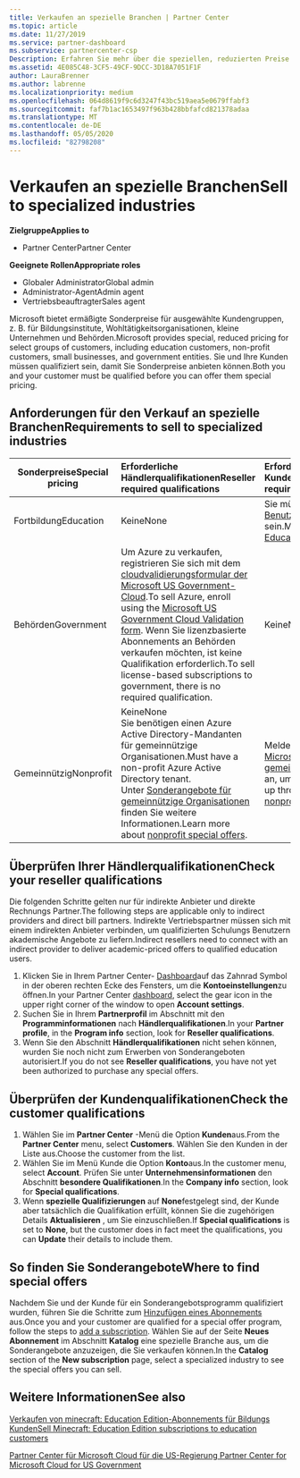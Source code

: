 ```yaml
---
title: Verkaufen an spezielle Branchen | Partner Center
ms.topic: article
ms.date: 11/27/2019
ms.service: partner-dashboard
ms.subservice: partnercenter-csp
Description: Erfahren Sie mehr über die speziellen, reduzierten Preise für bestimmte Kundengruppen von Microsoft, einschließlich Bildungs Kunden, gemeinnützige Kunden und Regierungsbehörden.
ms.assetid: 4E085C48-3CF5-49CF-9DCC-3D18A7051F1F
author: LauraBrenner
ms.author: labrenne
ms.localizationpriority: medium
ms.openlocfilehash: 064d8619f9c6d3247f43bc519aea5e0679ffabf3
ms.sourcegitcommit: faf7b1ac1653497f963b428bbfafcd821378adaa
ms.translationtype: MT
ms.contentlocale: de-DE
ms.lasthandoff: 05/05/2020
ms.locfileid: "82798208"
---
```

# <a name="sell-to-specialized-industries"></a><span data-ttu-id="60375-103">Verkaufen an spezielle Branchen</span><span class="sxs-lookup"><span data-stu-id="60375-103">Sell to specialized industries</span></span>

<span data-ttu-id="60375-104">**Zielgruppe**</span><span class="sxs-lookup"><span data-stu-id="60375-104">**Applies to**</span></span>

- <span data-ttu-id="60375-105">Partner Center</span><span class="sxs-lookup"><span data-stu-id="60375-105">Partner Center</span></span>

<span data-ttu-id="60375-106">**Geeignete Rollen**</span><span class="sxs-lookup"><span data-stu-id="60375-106">**Appropriate roles**</span></span>

- <span data-ttu-id="60375-107">Globaler Administrator</span><span class="sxs-lookup"><span data-stu-id="60375-107">Global admin</span></span>
- <span data-ttu-id="60375-108">Administrator-Agent</span><span class="sxs-lookup"><span data-stu-id="60375-108">Admin agent</span></span>
- <span data-ttu-id="60375-109">Vertriebsbeauftragter</span><span class="sxs-lookup"><span data-stu-id="60375-109">Sales agent</span></span>

<span data-ttu-id="60375-110">Microsoft bietet ermäßigte Sonderpreise für ausgewählte Kundengruppen, z. B. für Bildungsinstitute, Wohltätigkeitsorganisationen, kleine Unternehmen und Behörden.</span><span class="sxs-lookup"><span data-stu-id="60375-110">Microsoft provides special, reduced pricing for select groups of customers, including education customers, non-profit customers, small businesses, and government entities.</span></span> <span data-ttu-id="60375-111">Sie und Ihre Kunden müssen qualifiziert sein, damit Sie Sonderpreise anbieten können.</span><span class="sxs-lookup"><span data-stu-id="60375-111">Both you and your customer must be qualified before you can offer them special pricing.</span></span> 

## <a name="requirements-to-sell-to-specialized-industries"></a><span data-ttu-id="60375-112">Anforderungen für den Verkauf an spezielle Branchen</span><span class="sxs-lookup"><span data-stu-id="60375-112">Requirements to sell to specialized industries</span></span>

|<span data-ttu-id="60375-113">**Sonderpreise**</span><span class="sxs-lookup"><span data-stu-id="60375-113">**Special pricing**</span></span>   |<span data-ttu-id="60375-114">**Erforderliche Händlerqualifikationen**</span><span class="sxs-lookup"><span data-stu-id="60375-114">**Reseller required qualifications**</span></span>   |<span data-ttu-id="60375-115">**Erforderliche Kundenqualifikationen**</span><span class="sxs-lookup"><span data-stu-id="60375-115">**Customer required qualifications**</span></span>   |
|----------------------------|:---------------------------------|:------------------------------------------|
|<span data-ttu-id="60375-116">Fortbildung</span><span class="sxs-lookup"><span data-stu-id="60375-116">Education</span></span>   |<span data-ttu-id="60375-117">Keine</span><span class="sxs-lookup"><span data-stu-id="60375-117">None</span></span>   | <span data-ttu-id="60375-118">Sie müssen ein [qualifizierter Benutzer von Bildungsangeboten](https://www.microsoftvolumelicensing.com/DocumentSearch.aspx?Mode=3&DocumentTypeId=7) sein.</span><span class="sxs-lookup"><span data-stu-id="60375-118">Must be a [Qualified Education User](https://www.microsoftvolumelicensing.com/DocumentSearch.aspx?Mode=3&DocumentTypeId=7).</span></span>   |
|<span data-ttu-id="60375-119">Behörden</span><span class="sxs-lookup"><span data-stu-id="60375-119">Government</span></span>   |<span data-ttu-id="60375-120">Um Azure zu verkaufen, registrieren Sie sich mit dem [cloudvalidierungsformular der Microsoft US Government-Cloud](https://azuregov.microsoft.com/csp).</span><span class="sxs-lookup"><span data-stu-id="60375-120">To sell Azure, enroll using the [Microsoft US Government Cloud Validation form](https://azuregov.microsoft.com/csp).</span></span> <span data-ttu-id="60375-121">Wenn Sie lizenzbasierte Abonnements an Behörden verkaufen möchten, ist keine Qualifikation erforderlich.</span><span class="sxs-lookup"><span data-stu-id="60375-121">To sell license-based subscriptions to government, there is no required qualification.</span></span>|   <span data-ttu-id="60375-122">Keine</span><span class="sxs-lookup"><span data-stu-id="60375-122">None</span></span>|
|<span data-ttu-id="60375-123">Gemeinnützig</span><span class="sxs-lookup"><span data-stu-id="60375-123">Nonprofit</span></span>  |<span data-ttu-id="60375-124">Keine</span><span class="sxs-lookup"><span data-stu-id="60375-124">None</span></span><br><span data-ttu-id="60375-125">Sie benötigen einen Azure Active Directory-Mandanten für gemeinnützige Organisationen.</span><span class="sxs-lookup"><span data-stu-id="60375-125">Must have a non-profit Azure Active Directory tenant.</span></span><br><span data-ttu-id="60375-126">Unter [Sonderangebote für gemeinnützige Organisationen](https://assetsprod.microsoft.com/mpn/nonprofit-skus-in-csp-faq.pdf) finden Sie weitere Informationen.</span><span class="sxs-lookup"><span data-stu-id="60375-126">Learn more about [nonprofit special offers](https://assetsprod.microsoft.com/mpn/nonprofit-skus-in-csp-faq.pdf).</span></span>   |<span data-ttu-id="60375-127">Melden Sie sich über das [Microsoft-Programm für gemeinnützige Organisationen](https://nonprofit.microsoft.com/#/register) an, um sich zu qualifizieren.</span><span class="sxs-lookup"><span data-stu-id="60375-127">Sign up through the [Microsoft nonprofit program](https://nonprofit.microsoft.com/#/register) to be eligible.</span></span>   |


## <a name="check-your-reseller-qualifications"></a><span data-ttu-id="60375-128">Überprüfen Ihrer Händlerqualifikationen</span><span class="sxs-lookup"><span data-stu-id="60375-128">Check your reseller qualifications</span></span>

<span data-ttu-id="60375-129">Die folgenden Schritte gelten nur für indirekte Anbieter und direkte Rechnungs Partner.</span><span class="sxs-lookup"><span data-stu-id="60375-129">The following steps are applicable only to indirect providers and direct bill partners.</span></span> <span data-ttu-id="60375-130">Indirekte Vertriebspartner müssen sich mit einem indirekten Anbieter verbinden, um qualifizierten Schulungs Benutzern akademische Angebote zu liefern.</span><span class="sxs-lookup"><span data-stu-id="60375-130">Indirect resellers need to connect with an indirect provider to deliver academic-priced offers to qualified education users.</span></span> 

1.  <span data-ttu-id="60375-131">Klicken Sie in Ihrem Partner Center- [Dashboard](https://partner.microsoft.com/dashboard)auf das Zahnrad Symbol in der oberen rechten Ecke des Fensters, um die **Kontoeinstellungen**zu öffnen.</span><span class="sxs-lookup"><span data-stu-id="60375-131">In your Partner Center [dashboard](https://partner.microsoft.com/dashboard), select the gear icon in the upper right corner of the window to open **Account settings**.</span></span>
2.  <span data-ttu-id="60375-132">Suchen Sie in Ihrem **Partnerprofil** im Abschnitt mit den **Programminformationen** nach **Händlerqualifikationen**.</span><span class="sxs-lookup"><span data-stu-id="60375-132">In your **Partner profile**, in the **Program info** section, look for **Reseller qualifications**.</span></span>
3.  <span data-ttu-id="60375-133">Wenn Sie den Abschnitt **Händlerqualifikationen** nicht sehen können, wurden Sie noch nicht zum Erwerben von Sonderangeboten autorisiert.</span><span class="sxs-lookup"><span data-stu-id="60375-133">If you do not see **Reseller qualifications**, you have not yet been authorized to purchase any special offers.</span></span>

## <a name="check-the-customer-qualifications"></a><span data-ttu-id="60375-134">Überprüfen der Kundenqualifikationen</span><span class="sxs-lookup"><span data-stu-id="60375-134">Check the customer qualifications</span></span>

1.  <span data-ttu-id="60375-135">Wählen Sie im **Partner Center** -Menü die Option **Kunden**aus.</span><span class="sxs-lookup"><span data-stu-id="60375-135">From the **Partner Center** menu, select **Customers**.</span></span> <span data-ttu-id="60375-136">Wählen Sie den Kunden in der Liste aus.</span><span class="sxs-lookup"><span data-stu-id="60375-136">Choose the customer from the list.</span></span>
2.  <span data-ttu-id="60375-137">Wählen Sie im Menü Kunde die Option **Konto**aus.</span><span class="sxs-lookup"><span data-stu-id="60375-137">In the customer menu, select **Account**.</span></span> <span data-ttu-id="60375-138">Prüfen Sie unter **Unternehmensinformationen** den Abschnitt **besondere Qualifikationen**.</span><span class="sxs-lookup"><span data-stu-id="60375-138">In the **Company info** section, look for **Special qualifications**.</span></span>
3.  <span data-ttu-id="60375-139">Wenn **spezielle Qualifizierungen** auf **None**festgelegt sind, der Kunde aber tatsächlich die Qualifikation erfüllt, können Sie die zugehörigen Details **Aktualisieren** , um Sie einzuschließen.</span><span class="sxs-lookup"><span data-stu-id="60375-139">If **Special qualifications** is set to **None**, but the customer does in fact meet the qualifications, you can **Update** their details to include them.</span></span>

## <a name="where-to-find-special-offers"></a><span data-ttu-id="60375-140">So finden Sie Sonderangebote</span><span class="sxs-lookup"><span data-stu-id="60375-140">Where to find special offers</span></span>

<span data-ttu-id="60375-141">Nachdem Sie und der Kunde für ein Sonderangebotsprogramm qualifiziert wurden, führen Sie die Schritte zum [Hinzufügen eines Abonnements](create-a-new-subscription.md) aus.</span><span class="sxs-lookup"><span data-stu-id="60375-141">Once you and your customer are qualified for a special offer program, follow the steps to [add a subscription](create-a-new-subscription.md).</span></span> <span data-ttu-id="60375-142">Wählen Sie auf der Seite **Neues Abonnement** im Abschnitt **Katalog** eine spezielle Branche aus, um die Sonderangebote anzuzeigen, die Sie verkaufen können.</span><span class="sxs-lookup"><span data-stu-id="60375-142">In the **Catalog** section of the **New subscription** page, select a specialized industry to see the special offers you can sell.</span></span>

## <a name="see-also"></a><span data-ttu-id="60375-143">Weitere Informationen</span><span class="sxs-lookup"><span data-stu-id="60375-143">See also</span></span>

[<span data-ttu-id="60375-144">Verkaufen von minecraft: Education Edition-Abonnements für Bildungs Kunden</span><span class="sxs-lookup"><span data-stu-id="60375-144">Sell Minecraft: Education Edition subscriptions to education customers</span></span>](minecraft-subscriptions.md)

[<span data-ttu-id="60375-145">Partner Center für Microsoft Cloud für die US-Regierung</span><span class="sxs-lookup"><span data-stu-id="60375-145"> Partner Center for Microsoft Cloud for US Government</span></span>](partner-center-for-microsoft-us-govt-cloud.md)


 

 

 



